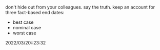 # 
don't hide out from your colleagues.
say the truth.
keep an account for three fact-based end dates:
- best case
- nominal case
- worst case



2022/03/20::23:32